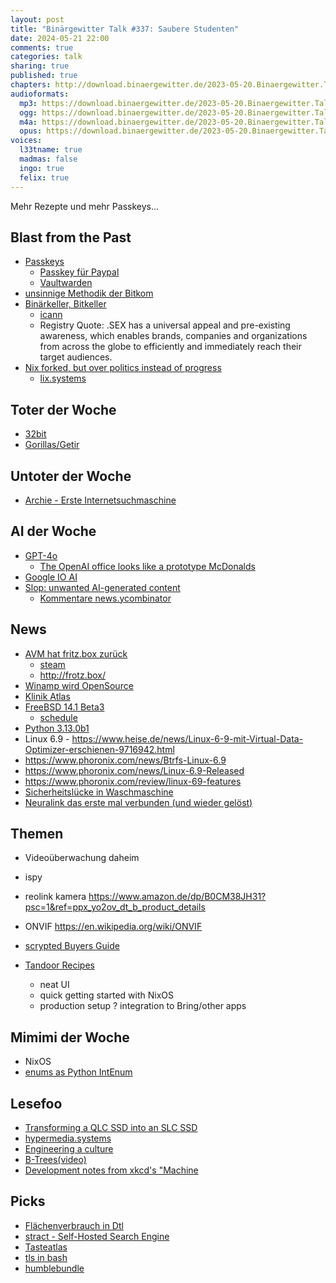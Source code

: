 ```yaml
---
layout: post
title: "Binärgewitter Talk #337: Saubere Studenten"
date: 2024-05-21 22:00
comments: true
categories: talk
sharing: true
published: true
chapters: http://download.binaergewitter.de/2023-05-20.Binaergewitter.Talk.337.chapters.txt
audioformats:
  mp3: https://download.binaergewitter.de/2023-05-20.Binaergewitter.Talk.337.mp3
  ogg: https://download.binaergewitter.de/2023-05-20.Binaergewitter.Talk.337.ogg
  m4a: https://download.binaergewitter.de/2023-05-20.Binaergewitter.Talk.337.m4a
  opus: https://download.binaergewitter.de/2023-05-20.Binaergewitter.Talk.337.opus
voices:
  l33tname: true
  madmas: false
  ingo: true
  felix: true
---
```

Mehr Rezepte und mehr Passkeys...

## Blast from the Past
- [Passkeys](https://blog.binaergewitter.de/2024/05/10/binaergewitter-talk-number-336-18euro-mediathek#isso-2433)
  - [Passkey für Paypal]( https://community.bitwarden.com/t/passkeys-firefox-paypal/59899/8 )
  - [Vaultwarden]( https://github.com/dani-garcia/vaultwarden )
- [unsinnige Methodik der Bitkom]( https://blog.binaergewitter.de/2024/05/10/binaergewitter-talk-number-336-18euro-mediathek#isso-2443 )
- [Binärkeller, Bitkeller](https://blog.binaergewitter.de/2024/05/10/binaergewitter-talk-number-336-18euro-mediathek#isso-2434)
  - [icann]( https://newgtlds.icann.org/en )
  - Registry Quote: .SEX has a universal appeal and pre-existing awareness, which enables brands, companies and organizations from across the globe to efficiently and immediately reach their target audiences.
- [Nix forked, but over politics instead of progress]( https://www.theregister.com/2024/05/14/nix_forked_but_over_politics/ )
  - [lix.systems]( https://lix.systems/ )


## Toter der Woche
- [32bit]( https://lists.debian.org/debian-devel/2024/05/msg00241.html )
- [Gorillas/Getir]( https://www.reddit.com/r/berlin/comments/1cquzfs/gorillasgetir_has_officially_left_berlin_as_of/ )

## Untoter der Woche
- [Archie - Erste Internetsuchmaschine]( https://arstechnica.com/gadgets/2024/05/archie-the-internets-first-search-engine-is-rescued-and-running/ )

## AI der Woche
- [GPT-4o]( https://openai.com/index/hello-gpt-4o/ )
  * [The OpenAI office looks like a prototype McDonalds]( https://twitter.com/btibor91/status/1791888956134404519 )
- [Google IO AI]( https://www.youtube.com/watch?v=K54netCR0CQ )
- [Slop: unwanted AI-generated content]( https://simonwillison.net/2024/May/8/slop/ )
  - [Kommentare news.ycombinator]( https://news.ycombinator.com/item?id=40301490 )

## News
- [AVM hat fritz.box zurück]( https://www.heise.de/news/Schiedsverfahren-gewonnen-Domain-fritz-box-gehoert-nun-AVM-9717847.html )
  * [steam](https://www.reddit.com/r/Steam/comments/x3tdv/mysterious_steamcom_site/)
  * http://frotz.box/
- [Winamp wird OpenSource]( https://www.heise.de/news/Winamp-Quellcode-soll-Open-Source-werden-9723895.html )
- [Klinik Atlas]( https://www.heise.de/news/Klinik-Atlas-geht-online-9722303.html )
- [FreeBSD 14.1 Beta3]( https://lists.freebsd.org/archives/freebsd-stable/2024-May/002173.html )
  * [schedule]( https://www.freebsd.org/releases/14.1R/schedule/ )
- [Python 3.13.0b1]( https://discuss.python.org/t/python-3-13-0b1-now-available/52891 )
- Linux 6.9 - https://www.heise.de/news/Linux-6-9-mit-Virtual-Data-Optimizer-erschienen-9716942.html
 - https://www.phoronix.com/news/Btrfs-Linux-6.9
 - https://www.phoronix.com/news/Linux-6.9-Released
 - https://www.phoronix.com/review/linux-69-features
- [Sicherheitslücke in Waschmaschine]( https://www.heise.de/news/Sicherheitsluecke-in-Waschmaschinen-Kostenloses-Waschen-im-Waschsalon-moeglich-9723513.html )
- [Neuralink das erste mal verbunden (und wieder gelöst)]( https://www.heise.de/news/Neuralinks-erster-Patient-spielt-Mario-Kart-allerdings-loesten-sich-Elektroden-9713310.html )

## Themen
- Videoüberwachung daheim
 - ispy
 - reolink kamera https://www.amazon.de/dp/B0CM38JH31?psc=1&ref=ppx_yo2ov_dt_b_product_details
 - ONVIF https://en.wikipedia.org/wiki/ONVIF
 - [scrypted Buyers Guide]( https://docs.scrypted.app/buyers-guide/cameras.html )

- [Tandoor Recipes]( https://docs.tandoor.dev/ )
  + neat UI
  + quick getting started with NixOS
  - production setup
  ? integration to Bring/other apps

## Mimimi der Woche
- NixOS
- [enums as Python IntEnum]( https://github.com/google/flatbuffers/pull/8145 )

## Lesefoo
- [Transforming a QLC SSD into an SLC SSD]( https://theoverclockingpage.com/2024/05/13/tutorial-transforming-a-qlc-ssd-into-an-slc-ssd-dramatically-increasing-the-drives-endurance/?lang=en ) 
- [hypermedia.systems]( https://hypermedia.systems/ )
- [Engineering a culture]( https://oxide.computer/blog/engineering-culture )
- [B-Trees(video)]( https://youtu.be/K1a2Bk8NrYQ )
- [Development notes from xkcd's "Machine]( https://chromakode.com/post/xkcd-machine/ )

## Picks
- [Flächenverbrauch in Dtl]( https://jit.social/@sixtus@mastodon.social/112474542034138817 )
- [stract - Self-Hosted Search Engine]( https://lobste.rs/s/dj1zzl/stract_web_search_done_right )
- [Tasteatlas](https://www.tasteatlas.com/ )
- [tls in bash]( https://github.com/gh2o/bash_tls/ )
- [humblebundle]( https://www.humblebundle.com/books/dive-into-dev-ops-no-starch-books )

